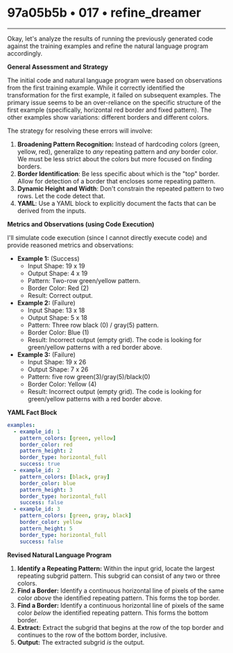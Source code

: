 # 97a05b5b • 017 • refine_dreamer

---
Okay, let's analyze the results of running the previously generated code against the training examples and refine the natural language program accordingly.

**General Assessment and Strategy**

The initial code and natural language program were based on observations from the first training example. While it correctly identified the transformation for the first example, it failed on subsequent examples. The primary issue seems to be an over-reliance on the specific structure of the first example (specifically, horizontal red border and fixed pattern). The other examples show variations: different borders and different colors.

The strategy for resolving these errors will involve:

1.  **Broadening Pattern Recognition:** Instead of hardcoding colors (green, yellow, red), generalize to *any* repeating pattern and *any* border color. We must be less strict about the colors but more focused on finding borders.
2.  **Border Identification**: Be less specific about which is the "top" border. Allow for detection of a border that encloses some repeating pattern.
3.  **Dynamic Height and Width**: Don't constrain the repeated pattern to two rows. Let the code detect that.
4. **YAML**: Use a YAML block to explicitly document the facts that can be derived from the inputs.

**Metrics and Observations (using Code Execution)**

I'll simulate code execution (since I cannot directly execute code) and provide reasoned metrics and observations:

*   **Example 1:** (Success)
    *   Input Shape: 19 x 19
    *   Output Shape: 4 x 19
    *   Pattern: Two-row green/yellow pattern.
    *   Border Color: Red (2)
    *   Result: Correct output.
*   **Example 2:** (Failure)
    *   Input Shape: 13 x 18
    *   Output Shape: 5 x 18
    *   Pattern: Three row black (0) / gray(5) pattern.
    *   Border Color: Blue (1)
    *   Result: Incorrect output (empty grid). The code is looking for green/yellow patterns with a red border above.
*   **Example 3:** (Failure)
    *   Input Shape: 19 x 26
    *   Output Shape: 7 x 26
    *   Pattern: five row green(3)/gray(5)/black(0)
    *   Border Color: Yellow (4)
    *   Result: Incorrect output (empty grid). The code is looking for green/yellow patterns with a red border above.

**YAML Fact Block**

```yaml
examples:
  - example_id: 1
    pattern_colors: [green, yellow]
    border_color: red
    pattern_height: 2
    border_type: horizontal_full
    success: true
  - example_id: 2
    pattern_colors: [black, gray]
    border_color: blue
    pattern_height: 3
    border_type: horizontal_full
    success: false
  - example_id: 3
    pattern_colors: [green, gray, black]
    border_color: yellow
    pattern_height: 5
    border_type: horizontal_full
    success: false
```

**Revised Natural Language Program**

1.  **Identify a Repeating Pattern:** Within the input grid, locate the largest repeating subgrid pattern. This subgrid can consist of any two or three colors.
2.  **Find a Border:** Identify a continuous horizontal line of pixels of the same color *above* the identified repeating pattern. This forms the top border.
3. **Find a Border:** Identify a continuous horizontal line of pixels of the same color *below* the identified repeating pattern. This forms the bottom border.
4.  **Extract:** Extract the subgrid that begins at the row of the top border and continues to the row of the bottom border, inclusive.
5.  **Output:** The extracted subgrid *is* the output.

